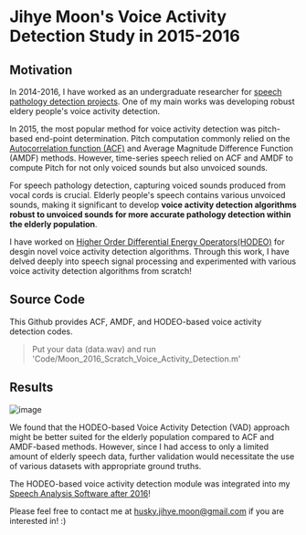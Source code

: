 # Jihye Moon's Voice Activity Detection Study in 2015-2016
## Motivation
In 2014-2016, I have worked as an undergraduate researcher for [speech pathology detection projects](https://github.com/JihyeMooon/Speech-Analysis-Software).
One of my main works was developing robust eldery people's voice activity detection.

In 2015, the most popular method for voice activity detection was pitch-based end-point determination. Pitch computation commonly relied on the [Autocorrelation function (ACF)](https://www.isca-archive.org/interspeech_2010/ghaemmaghami10_interspeech.pdf) and Average Magnitude Difference Function (AMDF) methods. However, time-series speech relied on ACF and AMDF to compute Pitch for not only voiced sounds but also unvoiced sounds. 

For speech pathology detection, capturing voiced sounds produced from vocal cords is crucial. Elderly people's speech contains various unvoiced sounds, making it significant to develop **voice activity detection algorithms robust to unvoiced sounds for more accurate pathology detection within the elderly population**.

I have worked on [Higher Order Differential Energy Operators(HODEO)](https://ieeexplore.ieee.org/stamp/stamp.jsp?tp=&arnumber=404130) for desgin novel voice activity detection algorithms. 
Through this work, I have delved deeply into speech signal processing and experimented with various voice activity detection algorithms from scratch! 

## Source Code
This Github provides ACF, AMDF, and HODEO-based voice activity detection codes.

> Put your data (data.wav) and run 'Code/Moon_2016_Scratch_Voice_Activity_Detection.m'

## Results
![image](https://github.com/JihyeMooon/Moon_Voice_Activity_Detection/assets/112595759/1e817bba-94b9-4870-9005-9931b887fae2)

We found that the HODEO-based Voice Activity Detection (VAD) approach might be better suited for the elderly population compared to ACF and AMDF-based methods.
However, since I had access to only a limited amount of elderly speech data, further validation would necessitate the use of various datasets with appropriate ground truths.

The HODEO-based voice activity detection module was integrated into my [Speech Analysis Software after 2016](https://github.com/JihyeMooon/Speech-Analysis-Software/)!

Please feel free to contact me at husky.jihye.moon@gmail.com if you are interested in! :) 



